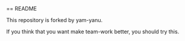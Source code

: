 == README

This repository is forked by yam-yanu.

If you think that you want make team-work better, you should try this.
